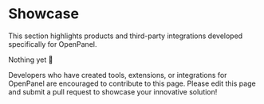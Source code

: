 # Showcase

This section highlights products and third-party integrations developed specifically for OpenPanel.

Nothing yet 🥹

Developers who have created tools, extensions, or integrations for OpenPanel are encouraged to contribute to this page. Please edit this page and submit a pull request to showcase your innovative solution!
